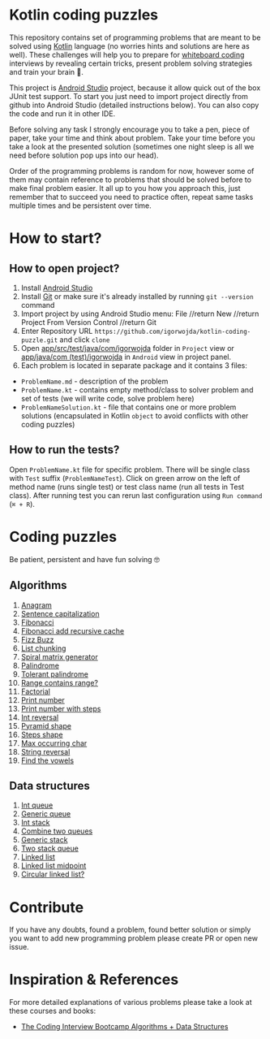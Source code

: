 # Kotlin coding puzzles
This repository contains set of programming problems that are meant to be solved using [Kotlin](https://kotlinlang.org/) language (no
worries hints and solutions are here as well). These challenges will help you to prepare for
[whiteboard coding](https://www.quora.com/What-is-whiteboard-coding) interviews by revealing certain tricks, present problem solving
strategies and train your brain 🧠.

This project is [Android Studio](https://developer.android.com/studio/) project, because it allow quick out of the box JUnit test support.
To start you just need to import project directly from github into Android Studio (detailed instructions below). You can also copy the code
and run it in other IDE.

Before solving any task I strongly encourage you to take a pen, piece of paper, take your time and think about problem. Take your time
before you take a look at the presented solution (sometimes one night sleep is all we need before solution pop ups into our head).

Order of the programming problems is random for now, however some of them may contain reference to problems that should be solved before to
make final problem easier. It all up to you how you approach this, just remember that to succeed you need to practice often, repeat same
tasks multiple times and be persistent over time.
# How to start?
## How to open project?
1. Install [Android Studio](https://developer.android.com/studio/)
2. Install [Git](https://git-scm.com/downloads) or make sure it's already installed by running `git --version` command
3. Import project by using Android Studio menu: File //return New //return Project From Version Control //return Git
4. Enter Repository URL `https://github.com/igorwojda/kotlin-coding-puzzle.git`  and click `clone`
5. Open [app/src/test/java/com/igorwojda](app/src/test/java/com/igorwojda/) folder in `Project` view or
   [app/java/com (test)/igorwojda](app/src/test/java/com/igorwojda/) in `Android` view in project panel.
7. Each problem is located in separate package and it contains 3 files:
* `ProblemName.md` - description of the problem
* `ProblemName.kt` - contains empty method/class to solver problem and set of tests (we will write code, solve problem here)
* `ProblemNameSolution.kt` - file that contains one or more problem solutions (encapsulated in Kotlin `object` to avoid conflicts with other
coding puzzles)

## How to run the tests?
Open `ProblemName.kt` file for specific problem. There will be single class with `Test` suffix (`ProblemNameTest`). Click on green arrow
on the left of method name (runs single test) or test class name (run all tests in Test class). After running test you can rerun last
configuration using `Run command` (`⌘ + R`).

# Coding puzzles
Be patient, persistent and have fun solving 🤓

## Algorithms
1. [Anagram](app/src/test/java/com/igorwojda/codingpuzzle/anagram/Anagram.md)
2. [Sentence capitalization](app/src/test/java/com/igorwojda/codingpuzzle/calitalisesentence/CapitalizeSentence.md)
3. [Fibonacci](app/src/test/java/com/igorwojda/codingpuzzle/fibonacci/basic/Fibonacci.md)
4. [Fibonacci add recursive cache](app/src/test/java/com/igorwojda/codingpuzzle/fibonacci/recursivecached/FibonacciRecursiveCached.md)
5. [Fizz Buzz](app/src/test/java/com/igorwojda/codingpuzzle/fizzbuzz/FizzBuzz.md)
6. [List chunking](app/src/test/java/com/igorwojda/codingpuzzle/listchunk/ListChunk.md)
7. [Spiral matrix generator](app/src/test/java/com/igorwojda/codingpuzzle/matrix/spiralnumbers/SpiralNumbers.md)
8. [Palindrome](app/src/test/java/com/igorwojda/codingpuzzle/palindrome/basic/Palindrome.md)
9. [Tolerant palindrome](app/src/test/java/com/igorwojda/codingpuzzle/palindrome/tolerant/TolerantPalindrome.md)
10. [Range contains range?](app/src/test/java/com/igorwojda/codingpuzzle/rangecontainsrange/RangeContainsRange.md)
11. [Factorial](app/src/test/java/com/igorwojda/codingpuzzle/factorial/Factorial.md)
12. [Print number](app/src/test/java/com/igorwojda/codingpuzzle/printnumber/basic/PrintNumber.md)
13. [Print number with steps](app/src/test/java/com/igorwojda/codingpuzzle/printnumber/steps/PrintNumberWithSteps.md)
14. [Int reversal](app/src/test/java/com/igorwojda/codingpuzzle/reverseint/ReverseInt.md)
15. [Pyramid shape](app/src/test/java/com/igorwojda/codingpuzzle/shape/pyramids/Pyramids.md)
16. [Steps shape](app/src/test/java/com/igorwojda/codingpuzzle/shape/steps/Steps.md)
17. [Max occurring char](app/src/test/java/com/igorwojda/codingpuzzle/string/maxchar/MaxOccurrentChar.md)
19. [String reversal](app/src/test/java/com/igorwojda/codingpuzzle/string/reverse/Reverse.md)
20. [Find the vowels](app/src/test/java/com/igorwojda/codingpuzzle/string/vowels/Vowels.md)

## Data structures
1. [Int queue](app/src/test/java/com/igorwojda/datastructure/queue/int/IntQueue.md)
2. [Generic queue](app/src/test/java/com/igorwojda/datastructure/queue/generic/GenericQueue.md)
3. [Int stack](app/src/test/java/com/igorwojda/datastructure/stack/int/IntStack.md)
4. [Combine two queues](app/src/test/java/com/igorwojda/datastructure/queue/weave/Weave.md)
5. [Generic stack](app/src/test/java/com/igorwojda/datastructure/stack/generic/GenericStack.md)
6. [Two stack queue](app/src/test/java/com/igorwojda/datastructure/queue/twostack/TwoStackQueue.md)
7. [Linked list](app/src/test/java/com/igorwojda/datastructure/linkedlist/base/LinkedList.md)
8. [Linked list midpoint](app/src/test/java/com/igorwojda/datastructure/linkedlist/midpoint/Midpoint.md)
9. [Circular linked list?](app/src/test/java/com/igorwojda/datastructure/linkedlist/circularcheck/CircularCheck.md)

# Contribute
If you have any doubts, found a problem, found better solution or simply you want to add new programming problem please create PR
or open new issue.

# Inspiration & References
For more detailed explanations of various problems please take a look at these courses and books:
* [The Coding Interview Bootcamp Algorithms + Data Structures](https://www.udemy.com/coding-interview-bootcamp-algorithms-and-data-structure/)
